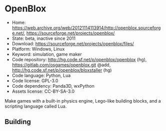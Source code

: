 # OpenBlox

- Home: https://web.archive.org/web/20121114113914/http://openblox.sourceforge.net/, https://sourceforge.net/projects/openblox/
- State: beta, inactive since 2011
- Download: https://sourceforge.net/projects/openblox/files/
- Platform: Windows, Linux
- Keyword: simulation, game maker
- Code repository: http://hg.code.sf.net/p/openblox/openblox (hg), https://gitlab.com/osgames/openblox.git @add, http://hg.code.sf.net/p/openblox/bloxstaller (hg)
- Code language: Python, Lua
- Code license: GPL-3.0
- Code dependency: Panda3D, wxPython
- Assets license: CC-BY-SA-3.0

Make games with a built-in physics engine, Lego-like building blocks, and a scripting language called Lua.

## Building
